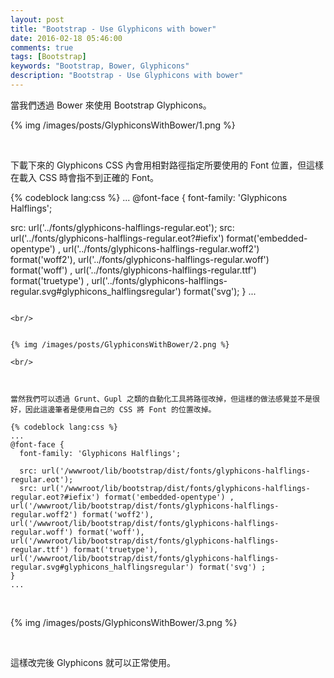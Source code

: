 ```yaml
---
layout: post
title: "Bootstrap - Use Glyphicons with bower"
date: 2016-02-18 05:46:00
comments: true
tags: [Bootstrap]
keywords: "Bootstrap, Bower, Glyphicons"
description: "Bootstrap - Use Glyphicons with bower"
---
```


當我們透過 Bower 來使用 Bootstrap Glyphicons。  

<!-- More -->

{% img /images/posts/GlyphiconsWithBower/1.png %}

<br/>


下載下來的 Glyphicons CSS 內會用相對路徑指定所要使用的 Font 位置，但這樣在載入 CSS 時會指不到正確的 Font。  


{% codeblock lang:css %}
...
@font-face {
  font-family: 'Glyphicons Halflings';

  src: url('../fonts/glyphicons-halflings-regular.eot');
  src: url('../fonts/glyphicons-halflings-regular.eot?#iefix') format('embedded-opentype') , url('../fonts/glyphicons-halflings-regular.woff2') format('woff2'), url('../fonts/glyphicons-halflings-regular.woff') format('woff') , url('../fonts/glyphicons-halflings-regular.ttf') format('truetype') , url('../fonts/glyphicons-halflings-regular.svg#glyphicons_halflingsregular') format('svg');
}
...
```

<br/>


{% img /images/posts/GlyphiconsWithBower/2.png %}

<br/>



當然我們可以透過 Grunt、Gupl 之類的自動化工具將路徑改掉，但這樣的做法感覺並不是很好，因此這邊筆者是使用自己的 CSS 將 Font 的位置改掉。  

{% codeblock lang:css %}
...
@font-face {
  font-family: 'Glyphicons Halflings';

  src: url('/wwwroot/lib/bootstrap/dist/fonts/glyphicons-halflings-regular.eot');
  src: url('/wwwroot/lib/bootstrap/dist/fonts/glyphicons-halflings-regular.eot?#iefix') format('embedded-opentype') , url('/wwwroot/lib/bootstrap/dist/fonts/glyphicons-halflings-regular.woff2') format('woff2'), url('/wwwroot/lib/bootstrap/dist/fonts/glyphicons-halflings-regular.woff') format('woff'), url('/wwwroot/lib/bootstrap/dist/fonts/glyphicons-halflings-regular.ttf') format('truetype'), url('/wwwroot/lib/bootstrap/dist/fonts/glyphicons-halflings-regular.svg#glyphicons_halflingsregular') format('svg') ;
}
...
```

<br/>


{% img /images/posts/GlyphiconsWithBower/3.png %}

<br/>


這樣改完後 Glyphicons 就可以正常使用。 
